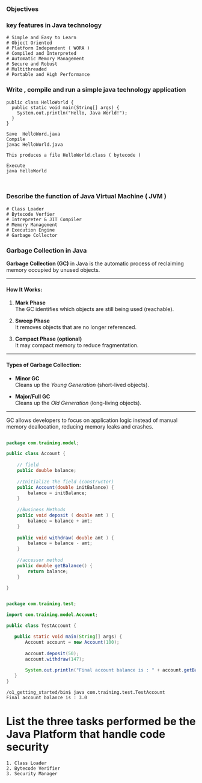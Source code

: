 ### Objectives

### key features in Java technology
	# Simple and Easy to Learn
	# Object Oriented
	# Platform Independent ( WORA )
	# Compiled and Interpreted
	# Automatic Memory Management
	# Secure and Robust
	# Multithreaded
	# Portable and High Performance
	
### Write , compile and run a simple java technology  application

```
public class HelloWorld {
  public static void main(String[] args) {
    System.out.println("Hello, Java World!");
  }
}

Save  HelloWord.java
Compile
javac HelloWorld.java

This produces a file HelloWorld.class ( bytecode )

Execute
java HelloWorld



```

### Describe the function of Java Virtual Machine ( JVM )

	# Class Loader
	# Bytecode Verfier
	# Intrepreter & JIT Compiler
	# Memory Management
	# Execution Engine
	# Garbage Collector

### Garbage Collection in Java

**Garbage Collection (GC)** in Java is the automatic process of reclaiming memory occupied by unused objects.

---

#### How It Works:

1. **Mark Phase**  
   The GC identifies which objects are still being used (reachable).

2. **Sweep Phase**  
   It removes objects that are no longer referenced.

3. **Compact Phase (optional)**  
   It may compact memory to reduce fragmentation.

---

#### Types of Garbage Collection:

- **Minor GC**  
  Cleans up the *Young Generation* (short-lived objects).

- **Major/Full GC**  
  Cleans up the *Old Generation* (long-living objects).

---

GC allows developers to focus on application logic instead of manual memory deallocation, reducing memory leaks and crashes.


```java 

package com.training.model;

public class Account {
	
	// field
	public double balance;
	
	//Initialize the field (constructor)
	public Account(double initBalance) {
		balance = initBalance;
	}
	
	//Business Methods
	public void deposit ( double amt ) {
		balance = balance + amt;
	}
	
	public void withdraw( double amt ) {
		balance = balance - amt;
	}
	
	//accessor method
	public double getBalance() {
		return balance;
	}

}
 ```
 
 ```java
 
package com.training.test;

import com.training.model.Account;

public class TestAccount {

	public static void main(String[] args) {
		Account account = new Account(100);
		
		account.deposit(50);
		account.withdraw(147);
		
		System.out.println("Final account balance is : " + account.getBalance());
	}
}
 
 ```
 
 ```shell
 /o1_getting_started/bin$ java com.training.test.TestAccount
Final account balance is : 3.0
 
```
# List the three tasks  performed be the Java Platform that handle code security

	1. Class Loader
	2. Bytecode Verifier
	3. Security Manager

